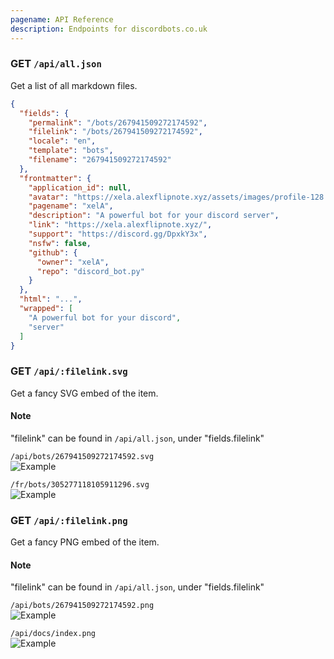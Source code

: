 ```yaml
---
pagename: API Reference
description: Endpoints for discordbots.co.uk
---
```


### GET `/api/all.json`
Get a list of all markdown files.

```json
{
  "fields": {
    "permalink": "/bots/267941509272174592",
    "filelink": "/bots/267941509272174592",
    "locale": "en",
    "template": "bots",
    "filename": "267941509272174592"
  },
  "frontmatter": {
    "application_id": null,
    "avatar": "https://xela.alexflipnote.xyz/assets/images/profile-128.png",
    "pagename": "xelA",
    "description": "A powerful bot for your discord server",
    "link": "https://xela.alexflipnote.xyz/",
    "support": "https://discord.gg/DpxkY3x",
    "nsfw": false,
    "github": {
      "owner": "xelA",
      "repo": "discord_bot.py"
    }
  },
  "html": "...",
  "wrapped": [
    "A powerful bot for your discord",
    "server"
  ]
}
```

### GET `/api/:filelink.svg`
Get a fancy SVG embed of the item.

#### Note
"filelink" can be found in `/api/all.json`, under "fields.filelink"

`/api/bots/267941509272174592.svg`  
![Example](/api/bots/267941509272174592.svg)

`/fr/bots/305277118105911296.svg`  
![Example](/api/fr/bots/305277118105911296.svg)

### GET `/api/:filelink.png`
Get a fancy PNG embed of the item.

#### Note
"filelink" can be found in `/api/all.json`, under "fields.filelink"

`/api/bots/267941509272174592.png`  
![Example](/api/bots/267941509272174592.png)

`/api/docs/index.png`  
![Example](/api/docs/index.png)
